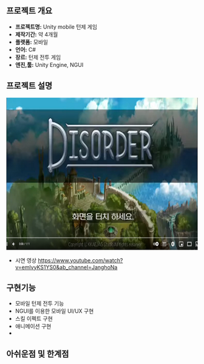 ## 프로젝트 개요

* **프로젝트명:** Unity mobile 턴제 게임
* **제작기간:** 약 4개월
* **플랫폼:** 모바일
* **언어:** C#
* **장르:** 턴제 전투 게임
* **엔진,툴:** Unity Engine, NGUI

## 프로젝트 설명 

<img src="./images/sample.PNG" width="700" height="400">

* 시연 영상
https://www.youtube.com/watch?v=emlvyKS1YS0&ab_channel=JanghoNa

## 구현기능
* 모바일 턴제 전투 기능
* NGUI를 이용한 모바일 UI/UX 구현
* 스킬 이펙트 구현
* 애니메이션 구현
* 

## 아쉬운점 및 한계점
